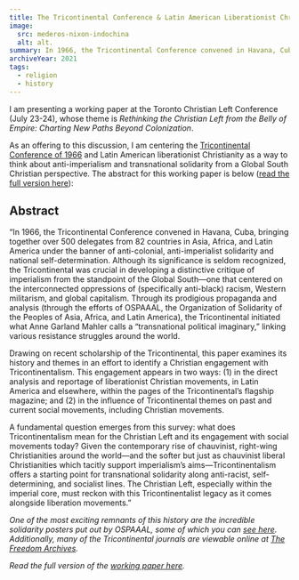 ```yaml
---
title: The Tricontinental Conference & Latin American Liberationist Christianity
image:
  src: mederos-nixon-indochina
  alt: alt.
summary: In 1966, the Tricontinental Conference convened in Havana, Cuba, bringing together over 500 delegates from 82 countries in Asia, Africa, and Latin America under the banner of anti-colonial, anti-imperialist solidarity and national self-determination.
archiveYear: 2021
tags:
  - religion
  - history
---
```


I am presenting a working paper at the Toronto Christian Left Conference (July 23-24), whose theme is _Rethinking the Christian Left from the Belly of Empire: Charting New Paths Beyond Colonization_.

As an offering to this discussion, I am centering the [Tricontinental Conference of 1966](https://utopix.cc/content/the-tricontinental-conference-the-right-to-our-history/) and Latin American liberationist Christianity as a way to think about anti-imperialism and transnational solidarity from a Global South Christian perspective. The abstract for this working paper is below ([read the full version here](https://drive.google.com/file/d/1IBc4PWb0JQlSmHHevPhRmgtoQozlykkt/view?usp=sharing)):

## Abstract

“In 1966, the Tricontinental Conference convened in Havana, Cuba, bringing together over 500 delegates from 82 countries in Asia, Africa, and Latin America under the banner of anti-colonial, anti-imperialist solidarity and national self-determination. Although its significance is seldom recognized, the Tricontinental was crucial in developing a distinctive critique of imperialism from the standpoint of the Global South—one that centered on the interconnected oppressions of (specifically anti-black) racism, Western militarism, and global capitalism. Through its prodigious propaganda and analysis (through the efforts of OSPAAAL, the Organization of Solidarity of the Peoples of Asia, Africa, and Latin America), the Tricontinental initiated what Anne Garland Mahler calls a “transnational political imaginary,” linking various resistance struggles around the world.

Drawing on recent scholarship of the Tricontinental, this paper examines its history and themes in an effort to identify a Christian engagement with Tricontinentalism. This engagement appears in two ways: (1) in the direct analysis and reportage of liberationist Christian movements, in Latin America and elsewhere, within the pages of the Tricontinental’s flagship magazine; and (2) in the influence of Tricontinental themes on past and current social movements, including Christian movements.

A fundamental question emerges from this survey: what does Tricontinentalism mean for the Christian Left and its engagement with social movements today? Given the contemporary rise of chauvinist, right-wing Christianities around the world—and the softer but just as chauvinist liberal Christianities which tacitly support imperialism’s aims—Tricontinentalism offers a starting point for transnational solidarity along anti-racist, self-determining, and socialist lines. The Christian Left, especially within the imperial core, must reckon with this Tricontinentalist legacy as it comes alongside liberation movements.”

_One of the most exciting remnants of this history are the incredible solidarity posters put out by OSPAAAL, some of which you can
[see here](https://www.jstor.org/site/wofford/lindsay-webster-collection-of-cuban-posters/). Additionally, many of the Tricontinental journals are viewable online at [The Freedom Archives](https://search.freedomarchives.org/search.php?view_collection=1035)._

_Read the full version of the [working paper here](https://drive.google.com/file/d/1IBc4PWb0JQlSmHHevPhRmgtoQozlykkt/view?usp=sharing)._

